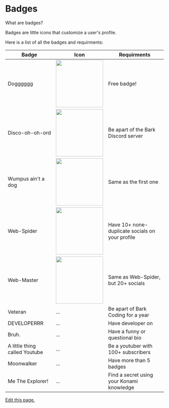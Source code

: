 # Badges

What are badges?

Badges are little icons that customize a user's profile.

Here is a list of all the badges and requirments:

| Badge    | Icon  | Requirments |
| -------- | ------- | ------ |
| Dogggggg | <img width="150" src="https://bark.dumorando.com/src/images/assets/badges/b_doggggg.png" style="image-rendering: pixelated;"> |Free badge!|
| Disco-oh-oh-ord | <img width="150" src="https://bark.dumorando.com/src/images/assets/badges/b_doooo.png" style="image-rendering: pixelated;"> |Be apart of the Bark Discord server|
| Wumpus ain't a dog | <img width="150" src="https://bark.dumorando.com/src/images/assets/badges/b_waad.png" style="image-rendering: pixelated;"> |Same as the first one|
| Web-Spider | <img width="150" src="https://bark.dumorando.com/src/images/assets/badges/b_webspider.png" style="image-rendering: pixelated;"> |Have 10+ none-duplicate socials on your profile|
| Web-Master | <img width="150" src="https://bark.dumorando.com/src/images/assets/badges/b_webmaster.png" style="image-rendering: pixelated;"> |Same as Web-Spider, but 20+ socials|
| Veteran | ... |Be apart of Bark Coding for a year|
| DEVELOPERRR | ... |Have developer on|
| Bruh. | ... |Have a funny or questional bio|
| A little thing called Youtube | ... |Be a youtuber with 100+ subscribers|
| Moonwalker | ... |Have more than 5 badges|
| Me The Explorer! | ... |Find a secret using your Konami knowledge|


[Edit this page.](https://github.com/mariocraft987/bark-coding/edit/main/documentation/content/Badges.md)